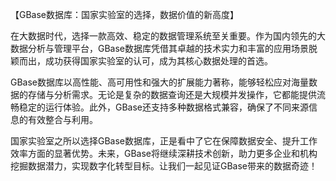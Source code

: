 【GBase数据库：国家实验室的选择，数据价值的新高度】

在大数据时代，选择一款高效、稳定的数据管理系统至关重要。作为国内领先的大数据分析与管理平台，GBase数据库凭借其卓越的技术实力和丰富的应用场景脱颖而出，成功获得国家实验室的认可，成为其核心数据处理的首选。

GBase数据库以高性能、高可用性和强大的扩展能力著称，能够轻松应对海量数据的存储与分析需求。无论是复杂的数据查询还是大规模并发操作，它都能提供流畅稳定的运行体验。此外，GBase还支持多种数据格式兼容，确保了不同来源信息的有效整合与利用。

国家实验室之所以选择GBase数据库，正是看中了它在保障数据安全、提升工作效率方面的显著优势。未来，GBase将继续深耕技术创新，助力更多企业和机构挖掘数据潜力，实现数字化转型目标。让我们一起见证GBase带来的数据奇迹！